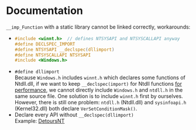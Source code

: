 # Documentation
`__imp_Function` with a static library cannot be linked correctly, workarounds:
- ```c
  #include <winnt.h>  // defines NTSYSAPI and NTSYSCALLAPI anyway
  #define DECLSPEC_IMPORT
  #define NTSYSAPI __declspec(dllimport)
  #define NTSYSCALLAPI NTSYSAPI
  #include <Windows.h>
  ```
- `#define dllimport`  
  Because `Windows.h` includes `winnt.h` which declares some functions of Ntdll.dll, if we want to keep `__declspec(import)` for Ntdll functions [for performance](https://github.com/Chaoses-Ib/Cpp/blob/main/Build/Compiling/Dynamic%20Linking.md#msvc-__declspecdllimport), we cannot directly include `Windows.h` and `ntdll.h` in the same source file. One solution is to include `winnt.h` first by ourselves. However, there is still one problem: `ntdll.h` (Ntdll.dll) and `sysinfoapi.h` (Kernel32.dll) both declare `VerSetConditionMask()`.
- Declare every API without `__declspec(dllimport)`  
  Example: [DetoursNT](https://github.com/wbenny/DetoursNT)